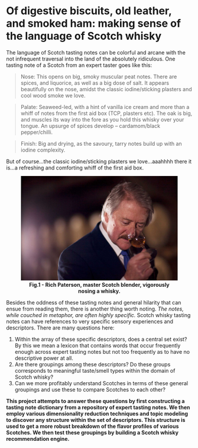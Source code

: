 # Of digestive biscuits, old leather, and smoked ham: making sense of the language of Scotch whisky

The language of Scotch tasting notes can be colorful and arcane with the not infrequent traversal into the land of the absolutely ridiculous. One tasting note of a Scotch from an expert taster goes like this:

>Nose: This opens on big, smoky muscular peat notes. There are spices, and liquorice, as well as a big dose of salt. It appears beautifully on the nose, amidst the classic iodine/sticking plasters and cool wood smoke we love.

>Palate: Seaweed-led, with a hint of vanilla ice cream and more than a whiff of notes from the first aid box (TCP, plasters etc). The oak is big, and muscles its way into the fore as you hold this whisky over your tongue. An upsurge of spices develop – cardamom/black pepper/chilli.

>Finish: Big and drying, as the savoury, tarry notes build up with an iodine complexity.


But of course...the classic iodine/sticking plasters we love...aaahhhh there it is...a refreshing and comforting whiff of the first aid box.

<figure align = center>
<img src="reports/figures/richpaterson_expert.jpg" alt="richpaterson_expert" width="500"/>
<figcaption align = "center"><b>Fig.1 - Rich Paterson, master Scotch blender, vigorously nosing a whisky.</b></figcaption>
</figure>


Besides the oddness of these tasting notes and general hilarity that can ensue from reading them, there is another thing worth noting. *The notes, while couched in metaphor, are often highly specific.* Scotch whisky tasting notes can have references to very specific sensory experiences and descriptors. There are many questions here:

1. Within the array of these specific descriptors, does a central set exist? By this we mean a lexicon that contains words that occur frequently enough across expert tasting notes but not too frequently as to have no descriptive power at all.
2.  Are there groupings among these descriptors? Do these groups corresponds to meaningful taste/smell types within the domain of Scotch whisky?
3. Can we more profitably understand Scotches in terms of these general groupings and use these to compare Scotches to each other?

**This project attempts to answer these questions by first constructing a tasting note dictionary from a repository of expert tasting notes. We then employ various dimensionality reduction techniques and topic modeling to discover any structure within the set of descriptors. This structure is used to get a more robust breakdown of the flavor profiles of various Scotches. We then test these groupings by building a Scotch whisky recommendation engine.**

